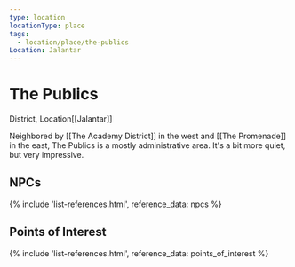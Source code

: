 ```yaml
---
type: location
locationType: place
tags:
  - location/place/the-publics
Location: Jalantar
---
```


# The Publics
District, <span class="dataview inline-field"><span class="inline-field-key">Location</span><span class="inline-field-value">[[Jalantar]]</span></span>

Neighbored by [[The Academy District]] in the west and [[The Promenade]] in the east, The Publics is a mostly administrative area. It's a bit more quiet, but very impressive. 

## NPCs
{% include 'list-references.html', reference_data: npcs %}

## Points of Interest
{% include 'list-references.html', reference_data: points_of_interest %}
